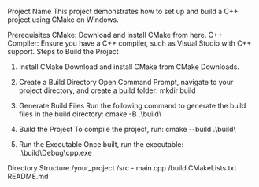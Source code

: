 Project Name
This project demonstrates how to set up and build a C++ project using CMake on Windows.

Prerequisites
CMake: Download and install CMake from here.
C++ Compiler: Ensure you have a C++ compiler, such as Visual Studio with C++ support.
Steps to Build the Project

1. Install CMake
Download and install CMake from CMake Downloads.

2. Create a Build Directory
Open Command Prompt, navigate to your project directory, and create a build folder:
mkdir build

3. Generate Build Files
Run the following command to generate the build files in the build directory:
cmake -B .\build\

4. Build the Project
To compile the project, run:
cmake --build .\build\

5. Run the Executable
Once built, run the executable:
.\build\Debug\cpp.exe

Directory Structure
/your_project
    /src
        - main.cpp
    /build
    CMakeLists.txt
    README.md


